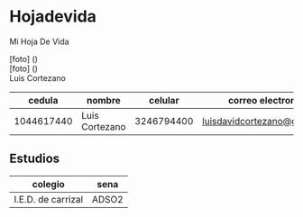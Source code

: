 # Hojadevida
Mi Hoja De Vida

[foto] ()  
[foto] ()  
Luis Cortezano


|cedula|nombre|celular|correo electronico|  
|------|------|-------|------------------|
|1044617440|Luis Cortezano|3246794400|luisdavidcortezano@gmail.com|
  ## Estudios
|colegio|sena|
|-------|----|
|I.E.D. de carrizal|ADSO2|
